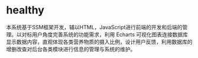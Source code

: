 # healthy
本系统基于SSM框架开发，辅以HTML，JavaScript进行前端的开发和后端的管理。以对标用户角度完善系统的功能需求，利用 Echarts 可视化图表连接数据库显示数据内容，直观体现各类营养物质的摄入比例，设计用户反馈，利用数据库的增删改查对后台各类模块进行信息的管理与系统的维护。
